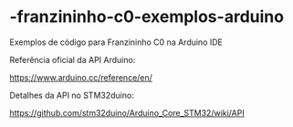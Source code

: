 # -franzininho-c0-exemplos-arduino
Exemplos de código para Franzininho C0 na Arduino IDE

Referência oficial da API Arduino:

https://www.arduino.cc/reference/en/


Detalhes da API no STM32duino:

https://github.com/stm32duino/Arduino_Core_STM32/wiki/API

